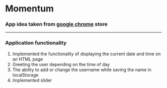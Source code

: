 # Momentum
### App idea taken from [google chrome](https://chrome.google.com/webstore/detail/momentum/laookkfknpbbblfpciffpaejjkokdgca) store
-------------

### Application functionality
1. Implemented the functionality of displaying the current date and time on an HTML page
2. Greeting the user depending on the time of day
3. The ability to add or change the username while saving the name in localStorage
4. Implemented slider

